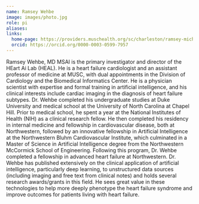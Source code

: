```yaml
---
name: Ramsey Wehbe
image: images/photo.jpg
role: pi
aliases:
links:
  home-page: https://providers.muschealth.org/sc/charleston/ramsey-michael-wehbe-md
  orcid: https://orcid.org/0000-0003-0599-7957
---
```


Ramsey Wehbe, MD MSAI is the primary investigator and director of the HEart Ai Lab (HEAL). He is a heart failure cardiologist and an assistant professor of medicine at MUSC, with dual appointments in the Division of Cardiology and the Biomedical Informatics Center. He is a physician scientist with expertise and formal training in artificial intelligence, and his clinical interests include cardiac imaging in the diagnosis of heart failure subtypes. Dr. Wehbe completed his undergraduate studies at Duke University and medical school at the University of North Carolina at Chapel Hill. Prior to medical school, he spent a year at the National Institutes of Health (NIH) as a clinical research fellow. He then completed his residency in internal medicine and fellowship in cardiovascular disease, both at Northwestern, followed by an innovative fellowship in Artificial Intelligence at the Northwestern Bluhm Cardiovascular Institute, which culminated in a Master of Science in Artificial Intelligence degree from the Northwestern McCormick School of Engineering. Following this program, Dr. Wehbe completed a fellowship in advanced heart failure at Northwestern. Dr. Wehbe has published extensively on the clinical application of artificial intelligence, particularly deep learning, to unstructured data sources (including imaging and free text from clinical notes) and holds several research awards/grants in this field. He sees great value in these technologies to help more deeply phenotype the heart failure syndrome and improve outcomes for patients living with heart failure.
